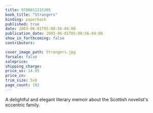 ```yaml
---
title: 9780811215305
book_title: "Strangers"
binding: paperback
published: true
date: 2003-06-01T05:00:56-04:00
publication_date: 2003-06-01T05:00:56-04:00
show_in_forthcoming: false
contributors:

cover_image_path: Strangers.jpg
forsale: false
saleprice:
shipping_charge:
price_us: 14.95
price_cn:
trim_size: 5x8
page_count: 192
---
```

A delightful and elegant literary memoir about the Scottish novelist's eccentric family.

